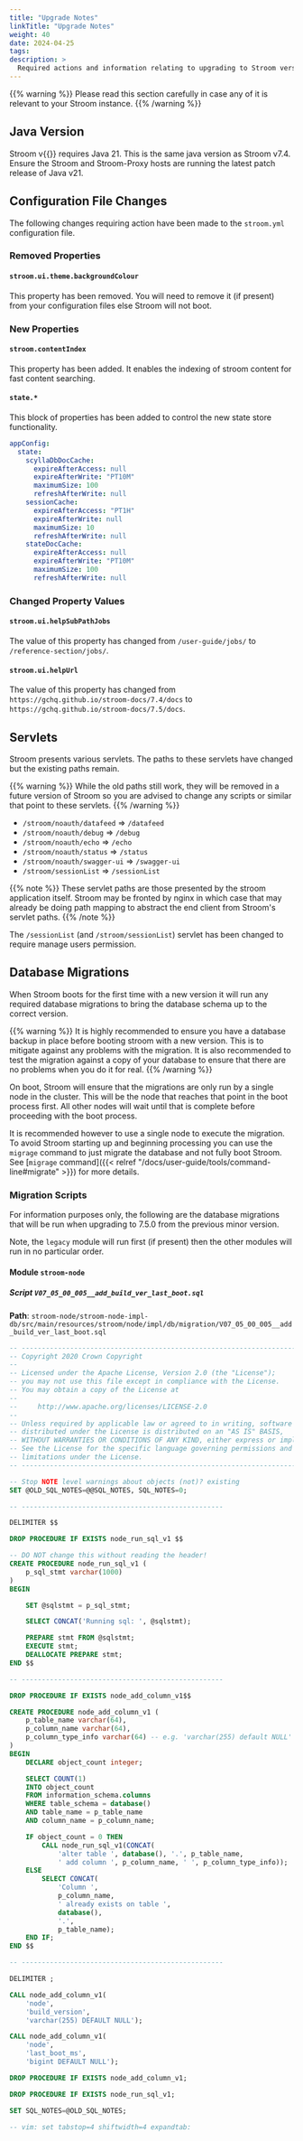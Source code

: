 ```yaml
---
title: "Upgrade Notes"
linkTitle: "Upgrade Notes"
weight: 40
date: 2024-04-25
tags: 
description: >
  Required actions and information relating to upgrading to Stroom version 7.5.
---
```


{{% warning %}}
Please read this section carefully in case any of it is relevant to your Stroom instance.
{{% /warning %}}


## Java Version

Stroom v{{<branch >}} requires Java 21.
This is the same java version as Stroom v7.4.
Ensure the Stroom and Stroom-Proxy hosts are running the latest patch release of Java v21.


## Configuration File Changes

The following changes requiring action have been made to the `stroom.yml` configuration file.


### Removed Properties

#### `stroom.ui.theme.backgroundColour`

This property has been removed.
You will need to remove it (if present) from your configuration files else Stroom will not boot.


### New Properties

#### `stroom.contentIndex`

This property has been added.
It enables the indexing of stroom content for fast content searching.


#### `state.*`

This block of properties has been added to control the new state store functionality.

```yaml
appConfig:
  state:
    scyllaDbDocCache:
      expireAfterAccess: null
      expireAfterWrite: "PT10M"
      maximumSize: 100
      refreshAfterWrite: null
    sessionCache:
      expireAfterAccess: "PT1H"
      expireAfterWrite: null
      maximumSize: 10
      refreshAfterWrite: null
    stateDocCache:
      expireAfterAccess: null
      expireAfterWrite: "PT10M"
      maximumSize: 100
      refreshAfterWrite: null
```

### Changed Property Values

#### `stroom.ui.helpSubPathJobs`

The value of this property has changed from `/user-guide/jobs/` to `/reference-section/jobs/`.


#### `stroom.ui.helpUrl`

The value of this property has changed from `https://gchq.github.io/stroom-docs/7.4/docs` to `https://gchq.github.io/stroom-docs/7.5/docs`.


## Servlets

Stroom presents various servlets.
The paths to these servlets have changed but the existing paths remain.

{{% warning %}}
While the old paths still work, they will be removed in a future version of Stroom so you are advised to change any scripts or similar that point to these servlets.
{{% /warning %}}

* `/stroom/noauth/datafeed` => `/datafeed` 
* `/stroom/noauth/debug` => `/debug` 
* `/stroom/noauth/echo` => `/echo` 
* `/stroom/noauth/status` => `/status` 
* `/stroom/noauth/swagger-ui` => `/swagger-ui` 
* `/stroom/sessionList` => `/sessionList` 

{{% note %}}
These servlet paths are those presented by the stroom application itself. Stroom may be fronted by nginx in which case that may already be doing path mapping to abstract the end client from Stroom's servlet paths.
{{% /note %}}



The `/sessionList` (and `/stroom/sessionList`) servlet has been changed to require manage users permission.


## Database Migrations

When Stroom boots for the first time with a new version it will run any required database migrations to bring the database schema up to the correct version.

{{% warning %}}
It is highly recommended to ensure you have a database backup in place before booting stroom with a new version.
This is to mitigate against any problems with the migration.
It is also recommended to test the migration against a copy of your database to ensure that there are no problems when you do it for real.
{{% /warning %}}

On boot, Stroom will ensure that the migrations are only run by a single node in the cluster.
This will be the node that reaches that point in the boot process first.
All other nodes will wait until that is complete before proceeding with the boot process.

It is recommended however to use a single node to execute the migration.
To avoid Stroom starting up and beginning processing you can use the `migrage` command to just migrate the database and not fully boot Stroom.
See [`migrage` command]({{< relref "/docs/user-guide/tools/command-line#migrate" >}}) for more details.


### Migration Scripts

<!--
#############################################################################################
#                                                                                           #
#  This section is auto-generated by TestListDbMigrations.listDbMigrationsForLatestVersion  #
#                                                                                           #
#############################################################################################
-->

For information purposes only, the following are the database migrations that will be run when upgrading to 7.5.0 from the previous minor version.

Note, the `legacy` module will run first (if present) then the other modules will run in no particular order.

#### Module `stroom-node`

##### Script `V07_05_00_005__add_build_ver_last_boot.sql`

**Path**: `stroom-node/stroom-node-impl-db/src/main/resources/stroom/node/impl/db/migration/V07_05_00_005__add_build_ver_last_boot.sql`

```sql
-- ------------------------------------------------------------------------
-- Copyright 2020 Crown Copyright
--
-- Licensed under the Apache License, Version 2.0 (the "License");
-- you may not use this file except in compliance with the License.
-- You may obtain a copy of the License at
--
--     http://www.apache.org/licenses/LICENSE-2.0
--
-- Unless required by applicable law or agreed to in writing, software
-- distributed under the License is distributed on an "AS IS" BASIS,
-- WITHOUT WARRANTIES OR CONDITIONS OF ANY KIND, either express or implied.
-- See the License for the specific language governing permissions and
-- limitations under the License.
-- ------------------------------------------------------------------------

-- Stop NOTE level warnings about objects (not)? existing
SET @OLD_SQL_NOTES=@@SQL_NOTES, SQL_NOTES=0;

-- --------------------------------------------------

DELIMITER $$

DROP PROCEDURE IF EXISTS node_run_sql_v1 $$

-- DO NOT change this without reading the header!
CREATE PROCEDURE node_run_sql_v1 (
    p_sql_stmt varchar(1000)
)
BEGIN

    SET @sqlstmt = p_sql_stmt;

    SELECT CONCAT('Running sql: ', @sqlstmt);

    PREPARE stmt FROM @sqlstmt;
    EXECUTE stmt;
    DEALLOCATE PREPARE stmt;
END $$

-- --------------------------------------------------

DROP PROCEDURE IF EXISTS node_add_column_v1$$

CREATE PROCEDURE node_add_column_v1 (
    p_table_name varchar(64),
    p_column_name varchar(64),
    p_column_type_info varchar(64) -- e.g. 'varchar(255) default NULL'
)
BEGIN
    DECLARE object_count integer;

    SELECT COUNT(1)
    INTO object_count
    FROM information_schema.columns
    WHERE table_schema = database()
    AND table_name = p_table_name
    AND column_name = p_column_name;

    IF object_count = 0 THEN
        CALL node_run_sql_v1(CONCAT(
            'alter table ', database(), '.', p_table_name,
            ' add column ', p_column_name, ' ', p_column_type_info));
    ELSE
        SELECT CONCAT(
            'Column ',
            p_column_name,
            ' already exists on table ',
            database(),
            '.',
            p_table_name);
    END IF;
END $$

-- --------------------------------------------------

DELIMITER ;

CALL node_add_column_v1(
    'node',
    'build_version',
    'varchar(255) DEFAULT NULL');

CALL node_add_column_v1(
    'node',
    'last_boot_ms',
    'bigint DEFAULT NULL');

DROP PROCEDURE IF EXISTS node_add_column_v1;

DROP PROCEDURE IF EXISTS node_run_sql_v1;

SET SQL_NOTES=@OLD_SQL_NOTES;

-- vim: set tabstop=4 shiftwidth=4 expandtab:

```

